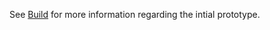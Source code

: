 See [Build](https://github.com/Abdu1Hak/WRO-2025/tree/dfc7f705017f9500a0f3fc7fe9a5bc044949d359/Build) for more information regarding the intial prototype.
